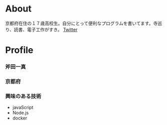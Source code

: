 # About
京都府在住の１７歳高校生。自分にとって便利なプログラムを書いてます。寺巡り、読書、電子工作がすき。  [Twitter](https://twitter.com/da_rumasannga)

# Profile
### 斧田一真
### 京都府
### 興味のある技術  
- javaScript
- Node.js
- docker
